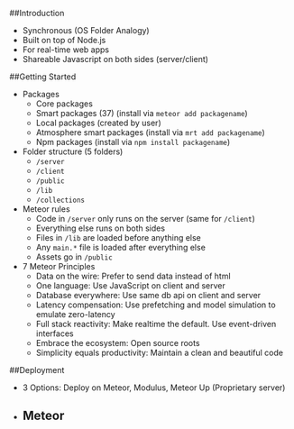 ##Introduction

  * Synchronous (OS Folder Analogy)
  * Built on top of Node.js
  * For real-time web apps
  * Shareable Javascript on both sides (server/client)

##Getting Started
  * Packages
    - Core packages
    - Smart packages (37) (install via `meteor add packagename`)
    - Local packages (created by user)
    - Atmosphere smart packages (install via `mrt add packagename`)
    - Npm packages (install via `npm install packagename`)
  * Folder structure (5 folders)
    - `/server`
    - `/client`
    - `/public`
    - `/lib`
    - `/collections`
  * Meteor rules
    - Code in `/server` only runs on the server (same for `/client`)
    - Everything else runs on both sides
    - Files in `/lib` are loaded before anything else
    - Any `main.*` file is loaded after everything else
    - Assets go in `/public`
  * 7 Meteor Principles 
    - Data on the wire: Prefer to send data instead of html
    - One language: Use JavaScript on client and server
    - Database everywhere: Use same db api on client and server
    - Latency compensation: Use prefetching and model simulation to emulate zero-latency
    - Full stack reactivity: Make realtime the default. Use event-driven interfaces
    - Embrace the ecosystem: Open source roots
    - Simplicity equals productivity: Maintain a clean and beautiful code

##Deployment
  * 3 Options: Deploy on Meteor, Modulus, Meteor Up (Proprietary server)
  * Meteor
    - 